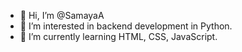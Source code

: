 - 👋 Hi, I’m @SamayaA
- 👀 I’m interested in backend development in Python.
- 🌱 I’m currently learning HTML, CSS, JavaScript.

<!---
SamayaA/SamayaA is a ✨ special ✨ repository because its `README.md` (this file) appears on your GitHub profile.
You can click the Preview link to take a look at your changes.
--->
